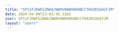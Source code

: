 ```yaml
---
title: "SP11FJKWFGZNHAJNW9V0W0H060BCCTH42R1GH1FJM"
date: 2024-04-08T23:03:45.316Z
user: SP11FJKWFGZNHAJNW9V0W0H060BCCTH42R1GH1FJM
layout: "users"
---
```

    